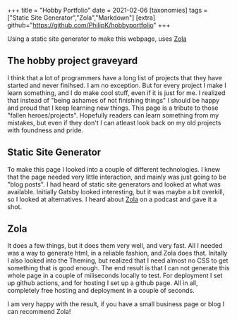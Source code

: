 +++
title = "Hobby Portfolio"
date = 2021-02-06
[taxonomies]
tags = ["Static Site Generator","Zola","Markdown"]
[extra]
github="https://github.com/PhilipK/hobbyportfolio"
+++

Using a static site generator to make this webpage, uses [Zola](https://www.getzola.org/)

## The hobby project graveyard 

I think that a lot of programmers have a long list of projects that they have started and never finihsed. I am no exception. But for every project I make I learn something, and I do make cool stuff, even if it is just for me. I realized that instead of "being ashames of not finishing things" I should be happy and proud that I keep learning new things. This page is a tribute to those "fallen heroes/projects". Hopefully readers can learn something from my mistakes, but even if they don't I can atleast look back on my old projects with foundness and pride.

## Static Site Generator

To make this page I looked into a couple of different technologies. I knew that the page needed very little interaction, and mainly was just going to be "blog posts". I had heard of static site generators and looked at what was available. Initially Gatsby looked interesting, but it was maybe a bit overkill, so I looked at alternatives. I heard about [Zola](https://www.getzola.org/) on a podcast and gave it a shot.

## Zola

It does a few things, but it does them very well, and very fast. All I needed was a way to generate html, in a reliable fashion, and Zola does that. Initally I also looked into the Theming, but realized that I need almost no CSS to get something that is good enough. The end result is that I can not generate this whole page in a couple of miliseconds locally to test. For deployment I set up github actions, and for hosting I set up a github page. All in all, completely free hosting and deployment in a couple of seconds.

I am very happy with the result, if you have a small business page or blog I can recommend Zola!